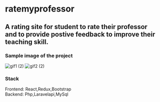 # ratemyprofessor
## A rating site for student to rate their professor and to provide postive feedback to improve their teaching skill.

### Sample image of the project
![gif1 (2)](https://user-images.githubusercontent.com/24728488/211610993-24be10f5-6464-4e23-bebd-f9fd18550a02.gif)
![gif2 (2)](https://user-images.githubusercontent.com/24728488/211611151-2b0178f0-dabf-45ec-be6b-8ab0cfbee350.gif)

### Stack 
Frontend: React,Redux,Bootstrap </br>
Backend: Php,Laravelapi,MySql

